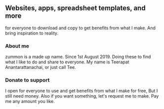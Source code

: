 

## Websites, apps, spreadsheet templates, and more 
for everyone to download and copy to get benefits from what I make. And bring inspiration to reality.


### About me
zummon is a made up name. Since 1st August 2019. Doing these to find what I like to do and share to everyone. My name is Teerapat Anantarattanachai, or just call Tee.


### Donate to support
I open for everyone to use and get benefits from what I make for free, But I still need money. Also if you want something, let's request me to make. Pay me any amount you like.


<!--
**zummon/zummon** is a ✨ _special_ ✨ repository because its `README.md` (this file) appears on your GitHub profile.

Here are some ideas to get you started:

- 🔭 I’m currently working on ...
- 🌱 I’m currently learning ...
- 👯 I’m looking to collaborate on ...
- 🤔 I’m looking for help with ...
- 💬 Ask me about ...
- 📫 How to reach me: ...
- 😄 Pronouns: ...
- ⚡ Fun fact: ...
-->
